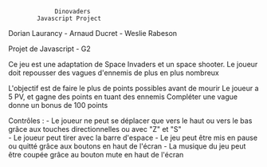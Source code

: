                  Dinovaders                      
            Javascript Project                 
Dorian Laurancy - Arnaud Ducret - Weslie Rabeson 


Projet de Javascript - G2

Ce jeu est une adaptation de Space Invaders et un space shooter.
Le joueur doit repousser des vagues d'ennemis de plus en plus nombreux

L'objectif est de faire le plus de points possibles avant de mourir
Le joueur a 5 PV, et gagne des points en tuant des ennemis
Compléter une vague donne un bonus de 100 points
  
Contrôles :
     - Le joueur ne peut se déplacer que vers le haut ou vers le bas grâce aux touches directionnelles ou avec "Z" et "S"      
     - Le joueur peut tirer avec la barre d'espace
     - Le jeu peut être mis en pause ou quitté grâce aux boutons en haut de l'écran
     - La musique du jeu peut être coupée grâce au bouton mute en haut de l'écran
